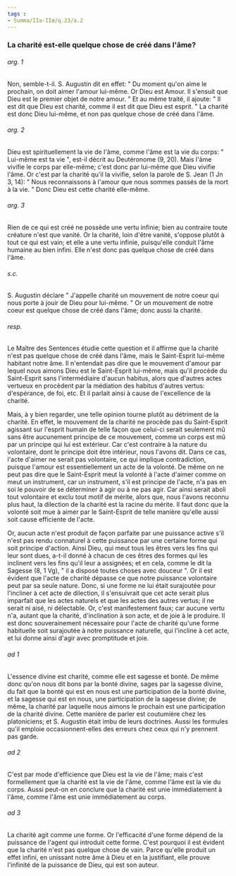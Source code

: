 ```yaml
---
tags : 
- Summa/IIa-IIæ/q.23/a.2
---
```


### La charité est-elle quelque chose de créé dans l'âme?

###### arg. 1
Non, semble-t-il. S. Augustin dit en effet: " Du moment qu'on aime le prochain, on doit aimer l'amour lui-même. Or Dieu est Amour. Il s'ensuit que Dieu est le premier objet de notre amour. " Et au même traité, il ajoute: " Il est dit que Dieu est charité, comme il est dit que Dieu est esprit. " La charité est donc Dieu lui-même, et non pas quelque chose de créé dans l'âme. 

###### arg. 2
Dieu est spirituellement la vie de l'âme, comme l'âme est la vie du corps: " Lui-même est ta vie ", est-il décrit au Deutéronome (9, 20). Mais l'âme vivifie le corps par elle-même; c'est donc par lui-même que Dieu vivifie l'âme. Or c'est par la charité qu'il la vivifie, selon la parole de S. Jean (1 Jn 3, 14): " Nous reconnaissons à l'amour que nous sommes passés de la mort à la vie. " Donc Dieu est cette charité elle-même. 

###### arg. 3
Rien de ce qui est créé ne possède une vertu infinie; bien au contraire toute créature n'est que vanité. Or la charité, loin d'être vanité, s'oppose plutôt à tout ce qui est vain; et elle a une vertu infinie, puisqu'elle conduit l'âme humaine au bien infini. Elle n'est donc pas quelque chose de créé dans l'âme. 

###### s.c.
S. Augustin déclare " J'appelle charité un mouvement de notre coeur qui nous porte à jouir de Dieu pour lui-même. " Or un mouvement de notre coeur est quelque chose de créé dans l'âme; donc aussi la charité. 

###### resp.
Le Maître des Sentences étudie cette question et il affirme que la charité n'est pas quelque chose de créé dans l'âme, mais le Saint-Esprit lui-même habitant notre âme. Il n'entendait pas dire que le mouvement d'amour par lequel nous aimons Dieu est le Saint-Esprit lui-même, mais qu'il procède du Saint-Esprit sans l'intermédiaire d'aucun habitus, alors que d'autres actes vertueux en procèdent par la médiation des habitus d'autres vertus: d'espérance, de foi, etc. Et il parlait ainsi à cause de l'excellence de la charité. 

Mais, à y bien regarder, une telle opinion tourne plutôt au détriment de la charité. En effet, le mouvement de la charité ne procède pas du Saint-Esprit agissant sur l'esprit humain de telle façon que celui-ci serait seulement mû sans être aucunement principe de ce mouvement, comme un corps est mû par un principe qui lui est extérieur. Car c'est contraire à la nature du volontaire, dont le principe doit être intérieur, nous l'avons dit. Dans ce cas, l'acte d'aimer ne serait pas volontaire, ce qui implique contradiction, puisque l'amour est essentiellement un acte de la volonté. De même on ne peut pas dire que le Saint-Esprit meut la volonté à l'acte d'aimer comme on meut un instrument, car un instrument, s'il est principe de l'acte, n'a pas en soi le pouvoir de se déterminer à agir ou à ne pas agir. Car ainsi serait aboli tout volontaire et exclu tout motif de mérite, alors que, nous l'avons reconnu plus haut, la dilection de la charité est la racine du mérite. Il faut donc que la volonté soit mue à aimer par le Saint-Esprit de telle manière qu'elle aussi soit cause efficiente de l'acte. 

Or, aucun acte n'est produit de façon parfaite par une puissance active s'il n'est pas rendu connaturel à cette puissance par une certaine forme qui soit principe d'action. Ainsi Dieu, qui meut tous les êtres vers les fins qui leur sont dues, a-t-il donné à chacun de ces êtres des formes qui les inclinent vers les fins qu'il leur a assignées; et en cela, comme le dit la Sagesse (8, 1 Vg), " il a disposé toutes choses avec douceur ". Or il est évident que l'acte de charité dépasse ce que notre puissance volontaire peut par sa seule nature. Donc, si une forme ne lui était surajoutée pour l'incliner à cet acte de dilection, il s'ensuivrait que cet acte serait plus imparfait que les actes naturels et que les actes des autres vertus; il ne serait ni aisé, ni délectable. Or, c'est manifestement faux; car aucune vertu n'a, autant que la charité, d'inclination à son acte, et de joie à le produire. Il est donc souverainement nécessaire pour l'acte de charité qu'une forme habituelle soit surajoutée à notre puissance naturelle, qui l'incline à cet acte, et lui donne ainsi d'agir avec promptitude et joie. 

###### ad 1
L'essence divine est charité, comme elle est sagesse et bonté. De même donc qu'on nous dit bons par la bonté divine, sages par la sagesse divine, du fait que la bonté qui est en nous est une participation de la bonté divine, et la sagesse qui est en nous, une participation de la sagesse divine; de même, la charité par laquelle nous aimons le prochain est une participation de la charité divine. Cette manière de parler est coutumière chez les platoniciens; et S. Augustin était imbu de leurs doctrines. Aussi les formules qu'il emploie occasionnent-elles des erreurs chez ceux qui n'y prennent pas garde. 

###### ad 2
C'est par mode d'efficience que Dieu est la vie de l'âme; mais c'est formellement que la charité est la vie de l'âme, comme l'âme est la vie du corps. Aussi peut-on en conclure que la charité est unie immédiatement à l'âme, comme l'âme est unie immédiatement au corps. 

###### ad 3
La charité agit comme une forme. Or l'efficacité d'une forme dépend de la puissance de l'agent qui introduit cette forme. C'est pourquoi il est évident que la charité n'est pas quelque chose de vain. Parce qu'elle produit un effet infini, en unissant notre âme à Dieu et en la justifiant, elle prouve l'infinité de la puissance de Dieu, qui est son auteur. 

